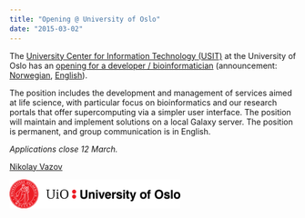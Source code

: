```yaml
---
title: "Opening @ University of Oslo"
date: "2015-03-02"
---
```



The [University Center for Information Technology (USIT)](http://www.usit.uio.no/english/) at the  University of Oslo has an [opening for a developer / bioinformatician](http://uio.easycruit.com/vacancy/1347839/69316?iso=no) (announcement: [Norwegian](http://uio.easycruit.com/vacancy/1347839/69316?iso=no), [English](https://translate.google.com/translate?sl=no&tl=en&u=http%3A%2F%2Fuio.easycruit.com%2Fvacancy%2F1347839%2F69316)).

The position includes the development and management of services aimed at life science, with particular focus on bioinformatics and our research portals that offer supercomputing via a simpler user interface. The position will maintain and implement solutions on a local Galaxy server. The position is permanent, and group communication is in English.  

*Applications close 12 March.*

[Nikolay Vazov](http://www.usit.uio.no/english/about/organisation/bps/rc/rss/staff/nikolaiv/index.html)

<div class='center'><a href='http://uio.easycruit.com/vacancy/1347839/69316?iso=no'><img src="/src/images/logos/UiOLogo.png" alt="Opening for a developer / bioinformatician" width="300" /></a></div>



